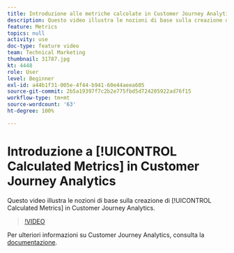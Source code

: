 ```yaml
---
title: Introduzione alle metriche calcolate in Customer Journey Analytics
description: Questo video illustra le nozioni di base sulla creazione di metriche calcolate in Adobe Customer Journey Analytics.
feature: Metrics
topics: null
activity: use
doc-type: feature video
team: Technical Marketing
thumbnail: 31787.jpg
kt: 4448
role: User
level: Beginner
exl-id: a44b1f31-005e-4f44-b941-60e44aeea605
source-git-commit: 2b5a19397f7c2b2e775fbd5d724205922ad76f15
workflow-type: tm+mt
source-wordcount: '63'
ht-degree: 100%

---
```


# Introduzione a [!UICONTROL Calculated Metrics] in Customer Journey Analytics

Questo video illustra le nozioni di base sulla creazione di [!UICONTROL Calculated Metrics] in Customer Journey Analytics.

>[!VIDEO](https://video.tv.adobe.com/v/31787/?quality=12)

Per ulteriori informazioni su Customer Journey Analytics, consulta la [documentazione](https://docs.adobe.com/content/help/it-IT/analytics-platform/using/cja-landing.html).

